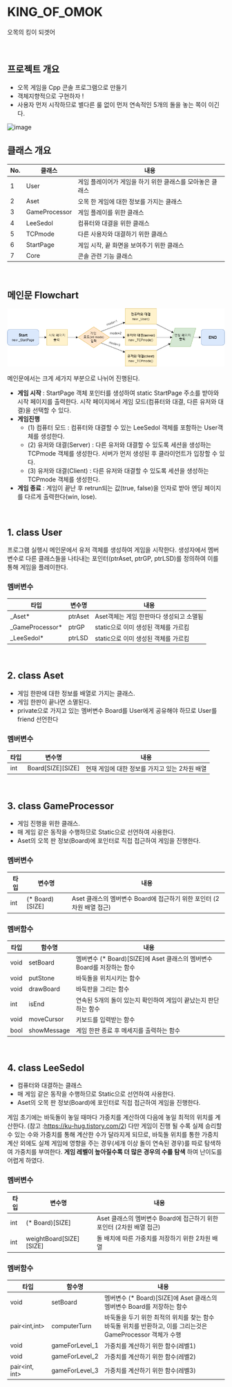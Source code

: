 # KING_OF_OMOK
오목의 킹이 되겟어

</br>

## 프로젝트 개요
- 오목 게임을 Cpp 콘솔 프로그램으로 만들기
- 객체지향적으로 구현하자 !
- 사용자 먼저 시작하므로 별다른 룰 없이 먼저 연속적인 5개의 돌을 놓는 쪽이 이긴다.

![image](https://user-images.githubusercontent.com/49704910/157182005-cd33d028-6ebe-40aa-8dc6-27028cfd548e.png)


## 클래스 개요
|No.|클래스|내용|
|-|-|-|
|1|User|게임 플레이어가 게임을 하기 위한 클래스를 모아놓은 클래스|
|2|Aset|오목 한 게임에 대한 정보를 가지는 클래스|
|3|GameProcessor|게임 플레이를 위한 클래스|
|4|LeeSedol|컴퓨터와 대결을 위한 클래스|
|5|TCPmode|다른 사용자와 대결하기 위한 클래스|
|6|StartPage|게임 시작, 끝 화면을 보여주기 위한 클래스|
|7|Core|콘솔 관련 기능 클래스|

</br>

## 메인문 Flowchart


![image](https://github.com/Minaminaminamima/KING_OF_OMOK/blob/main/img/mainFlowchart.png?raw=true)

메인문에서는 크게 세가지 부분으로 나뉘어 진행된다.
- __게임 시작__ : StartPage 객체 포인터를 생성하여 static StartPage 주소를 받아와 시작 페이지를 출력한다. 시작 페이지에서 게임 모드(컴퓨터와 대결, 다른 유저와 대결)을 선택할 수 있다.
- __게임진행__
  - (1) 컴퓨터 모드 : 컴퓨터와 대결할 수 있는 LeeSedol 객체를 포함하는 User객체를 생성한다. 
  - (2) 유저와 대결(Server) : 다른 유저와 대결할 수 있도록 세션을 생성하는 TCPmode 객체를 생성한다. 서버가 먼저 생성된 후 클라이언트가 입장할 수 있다.
  - (3) 유저와 대결(Client) : 다른 유저와 대결할 수 있도록 세션을 생성하는 TCPmode 객체를 생성한다.  
- __게임 종료__ : 게임이 끝난 후 retrun되는 값(true, false)을 인자로 받아 엔딩 페이지를 다르게 출력한다(win, lose).



</br>

## 1. class User
프로그램 실행시 메인문에서 유저 객체를 생성하여 게임을 시작한다.
생성자에서 멤버 변수로 다른 클래스들을 나타내는 포인터(ptrAset, ptrGP, ptrLSD)를 정의하여 이를 통해 게임을 플레이한다.

### 멤버변수
|타입|변수명|내용|
|-|-|-|
|_Aset*|ptrAset|Aset객체는 게임 한판마다 생성되고 소멸됨|
|_GameProcessor*|ptrGP|static으로 이미 생성된 객체를 가르킴|
|_LeeSedol*|ptrLSD|static으로 이미 생성된 객체를 가르킴|

</br>

## 2. class Aset
- 게임 한판에 대한 정보를 배열로 가지는 클래스.
- 게임 한판이 끝나면 소멸된다.
- private으로 가지고 있는 멤버변수 Board를 User에게 공유해야 하므로 User를 friend 선언한다

### 멤버변수
|타입|변수명|내용|
|-|-|-|
|int|Board[SIZE][SIZE]|현재 게임에 대한 정보를 가지고 있는 2차원 배열|


</br>

## 3. class GameProcessor
- 게임 진행을 위한 클래스.
- 매 게임 같은 동작을 수행하므로 Static으로 선언하여 사용한다.
- Aset의 오목 판 정보(Board)에 포인터로 직접 접근하여 게임을 진행한다.

### 멤버변수
|타입|변수명|내용|
|-|-|-|
|int|(* Board)[SIZE]|Aset 클래스의 멤버변수 Board에 접근하기 위한 포인터 (2차원 배열 접근)|

### 멤버함수
|타입|함수명|내용|
|-|-|-|
|void|setBoard|멤버변수 (* Board)[SIZE]에 Aset 클래스의 멤버변수 Board를 저장하는 함수|
|void|putStone|바둑돌을 위치시키는 함수|
|void|drawBoard|바둑판을 그리는 함수|
|int|isEnd|연속된 5개의 돌이 있는지 확인하여 게임이 끝났는지 판단하는 함수|
|void|moveCursor|키보드를 입력받는 함수|
|bool|showMessage|게임 한판 종료 후 메세지를 출력하는 함수|

</br>

## 4. class LeeSedol
- 컴퓨터와 대결하는 클래스
- 매 게임 같은 동작을 수행하므로 Static으로 선언하여 사용한다.
- Aset의 오목 판 정보(Board)에 포인터로 직접 접근하여 게임을 진행한다. 

게임 초기에는 바둑돌이 놓일 때마다 가중치를 계산하여 다음에 놓일 최적의 위치를 계산한다. (참고 :https://ku-hug.tistory.com/2) 다만 게임이 진행 될 수록 실제 승리할 수 있는 수와 가중치를 통해 계산한 수가 달라지게 되므로, 바둑돌 위치를 통한 가중치 계산 외에도 실제 게임에 영향을 주는 경우(세개 이상 돌이 연속된 경우)를 따로 탐색하여 가중치를 부여한다. __게임 레벨이 높아질수록 더 많은 경우의 수를 탐색__ 하여 난이도를 어렵게 하였다.

### 멤버변수
|타입|변수명|내용|
|-|-|-|
|int|(* Board)[SIZE]|Aset 클래스의 멤버변수 Board에 접근하기 위한 포인터 (2차원 배열 접근)|
|int|weightBoard[SIZE][SIZE]|돌 배치에 따른 가중치를 저장하기 위한 2차원 배열|

### 멤버함수
|타입|함수명|내용|
|-|-|-|
|void|setBoard|멤버변수 (* Board)[SIZE]에 Aset 클래스의 멤버변수 Board를 저장하는 함수|
|pair<int,int>|computerTurn|바둑돌을 두기 위한 최적의 위치를 찾는 함수</br> 바둑돌 위치를 반환하고, 이를 그리는것은 GameProcessor 객체가 수행|
|void|gameForLevel_1|가중치를 계산하기 위한 함수(레벨1)|
|void|gameForLevel_2|가중치를 계산하기 위한 함수(레벨2)|
|pair<int, int>|gameForLevel_3|가중치를 계산하기 위한 함수(레벨3)|
